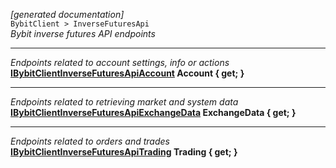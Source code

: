 *[generated documentation]*  
`BybitClient > InverseFuturesApi `  
*Bybit inverse futures API endpoints*
  
***
*Endpoints related to account settings, info or actions*  
**[IBybitClientInverseFuturesApiAccount](https://github.com/JKorf/Bybit.Net/wiki/IBybitClientInverseFuturesApiAccount) Account { get; }**  
***
*Endpoints related to retrieving market and system data*  
**[IBybitClientInverseFuturesApiExchangeData](https://github.com/JKorf/Bybit.Net/wiki/IBybitClientInverseFuturesApiExchangeData) ExchangeData { get; }**  
***
*Endpoints related to orders and trades*  
**[IBybitClientInverseFuturesApiTrading](https://github.com/JKorf/Bybit.Net/wiki/IBybitClientInverseFuturesApiTrading) Trading { get; }**  
